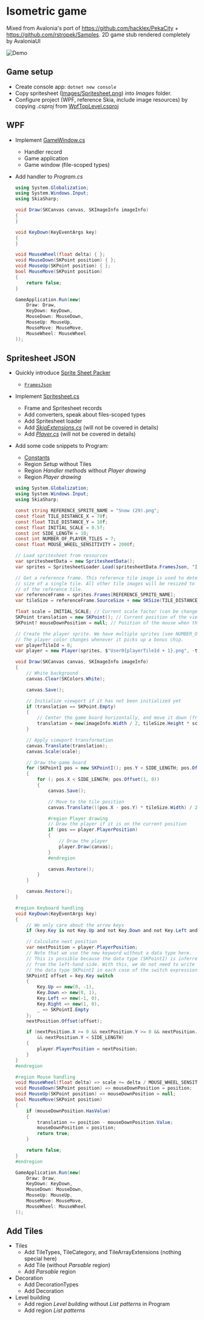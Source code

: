# Isometric game

Mixed from Avalonia's port of https://github.com/hacklex/PekaCity + https://github.com/rstropek/Samples.
2D game stub rendered completely by AvaloniaUI

![Demo](demo.png?raw=true "Demo")

## Game setup

* Create console app: `dotnet new console`
* Copy spritesheet ([Images/Spritesheet.png](https://github.com/rstropek/Samples/blob/master/CSharp11/IsometricGame/Images/Spritesheet.png)) into *Images* folder.
* Configure project (WPF, reference Skia, include image resources) by copying *.csproj* from [WpfTopLevel.csproj](https://github.com/rstropek/Samples/blob/master/CSharp11/IsometricGame/WpfTopLevel.csproj)

## WPF

* Implement [GameWindow.cs](https://github.com/rstropek/Samples/blob/master/CSharp11/IsometricGame/GameWindow.cs)
  * Handler record
  * Game application
  * Game window (file-scoped types)
* Add handler to *Program.cs*

    ```cs
    using System.Globalization;
    using System.Windows.Input;
    using SkiaSharp;

    void Draw(SKCanvas canvas, SKImageInfo imageInfo)
    {
    }

    void KeyDown(KeyEventArgs key)
    {
    }

    void MouseWheel(float delta) { };
    void MouseDown(SKPoint position) { };
    void MouseUp(SKPoint position) { };
    bool MouseMove(SKPoint position)
    {
        return false;
    }

    GameApplication.Run(new(
        Draw: Draw,
        KeyDown: KeyDown,
        MouseDown: MouseDown,
        MouseUp: MouseUp,
        MouseMove: MouseMove,
        MouseWheel: MouseWheel
    ));
    ```

## Spritesheet JSON

* Quickly introduce [Sprite Sheet Packer](https://www.codeandweb.com/free-sprite-sheet-packer)
  * [`FramesJson`](./SpritesheetData.cs)
* Implement [Spritesheet.cs](https://github.com/rstropek/Samples/blob/master/CSharp11/IsometricGame/Spritesheet.cs)
  * Frame and Spritesheet records
  * Add converters, speak about files-scoped types
  * Add Spritesheet loader
  * Add [*SkiaExtensions.cs*](https://github.com/rstropek/Samples/blob/master/CSharp11/IsometricGame/SkiaExtensions.cs) (will not be covered in details)
  * Add [*Player.cs*](https://github.com/rstropek/Samples/blob/master/CSharp11/IsometricGame/Player.cs) (will not be covered in details)
* Add some code snippets to Program:
  * [Constants](https://github.com/rstropek/Samples/blob/d66eb4c29e5ccd1b04247e7a88969de68f2480d4/CSharp11/IsometricGame/Program.cs#L4440)
  * Region *Setup* without Tiles
  * Region *Handler methods* without *Player drawing*
  * Region *Player drawing*

  ```cs
  using System.Globalization;
  using System.Windows.Input;
  using SkiaSharp;

  const string REFERENCE_SPRITE_NAME = "Snow (29).png";
  const float TILE_DISTANCE_X = 70f;
  const float TILE_DISTANCE_Y = 10f;
  const float INITIAL_SCALE = 0.5f;
  const int SIDE_LENGTH = 10;
  const int NUMBER_OF_PLAYER_TILES = 7;
  const float MOUSE_WHEEL_SENSITIVITY = 2000f;

  // Load spritesheet from resources
  var spritesheetData = new SpritesheetData();
  var sprites = SpritesheetLoader.Load(spritesheetData.FramesJson, "Images/Spritesheet.png");

  // Get a reference frame. This reference tile image is used to determine the
  // size of a single tile. All other tile images will be resized to the size
  // of the reference tile.
  var referenceFrame = sprites.Frames[REFERENCE_SPRITE_NAME];
  var tileSize = referenceFrame.SourceSize + new SKSize(TILE_DISTANCE_X, TILE_DISTANCE_Y);

  float scale = INITIAL_SCALE; // Current scale factor (can be changed with mouse wheel)
  SKPoint translation = new SKPoint(); // Current position of the viewport (can be changed with mouse drag)
  SKPoint? mouseDownPosition = null; // Position of the mouse when the mouse button is pressed, for dragging the viewport

  // Create the player sprite. We have multiple sprites (see NUMBER_OF_PLAYER_TILES).
  // The player color changes whenever it picks up a bonus chip.
  var playerTileId = 0;
  var player = new Player(sprites, $"User0{playerTileId + 1}.png", -tileSize.Height / 2.5f);

  void Draw(SKCanvas canvas, SKImageInfo imageInfo)
  {
      // White background
      canvas.Clear(SKColors.White);

      canvas.Save();

      // Initialize viewport if it has not been initialized yet
      if (translation == SKPoint.Empty)
      {
          // Center the game board horizontally, and move it down (from very top) a bit
          translation = new(imageInfo.Width / 2, tileSize.Height * scale);
      }

      // Apply viewport transformation
      canvas.Translate(translation);
      canvas.Scale(scale);

      // Draw the game board
      for (SKPointI pos = new SKPointI(); pos.Y < SIDE_LENGTH; pos.Offset(-pos.X, 1))
      {
          for (; pos.X < SIDE_LENGTH; pos.Offset(1, 0))
          {
              canvas.Save();

              // Move to the tile position
              canvas.Translate(((pos.X - pos.Y) * tileSize.Width) / 2, ((pos.X + pos.Y) * tileSize.Height) / 2);

              #region Player drawing
              // Draw the player if it is on the current position
              if (pos == player.PlayerPosition)
              {
                  // Draw the player
                  player.Draw(canvas);
              }
              #endregion

              canvas.Restore();
          }
      }

      canvas.Restore();
  }

  #region Keyboard handling
  void KeyDown(KeyEventArgs key)
  {
      // We only care about the arrow keys
      if (key.Key is not Key.Up and not Key.Down and not Key.Left and not Key.Right) { return; }

      // Calculate next position
      var nextPosition = player.PlayerPosition;
      // Note that we use the new keyword without a data type here.
      // This is possible because the data type (SKPointI) is inferred 
      // from the left-hand side. With this, we do not need to write
      // the data type SKPointI in each case of the switch expression.
      SKPointI offset = key.Key switch
      {
          Key.Up => new(0, -1),
          Key.Down => new(0, 1),
          Key.Left => new(-1, 0),
          Key.Right => new(1, 0),
          _ => SKPointI.Empty
      };
      nextPosition.Offset(offset);

      if (nextPosition.X >= 0 && nextPosition.Y >= 0 && nextPosition.X < SIDE_LENGTH
          && nextPosition.Y < SIDE_LENGTH)
      { 
          player.PlayerPosition = nextPosition;
      }
  }
  #endregion

  #region Mouse handling
  void MouseWheel(float delta) => scale += delta / MOUSE_WHEEL_SENSITIVITY;
  void MouseDown(SKPoint position) => mouseDownPosition = position;
  void MouseUp(SKPoint position) => mouseDownPosition = null;
  bool MouseMove(SKPoint position)
  {
      if (mouseDownPosition.HasValue)
      {
          translation += position - mouseDownPosition.Value;
          mouseDownPosition = position;
          return true;
      }

      return false;
  }
  #endregion

  GameApplication.Run(new(
      Draw: Draw,
      KeyDown: KeyDown,
      MouseDown: MouseDown,
      MouseUp: MouseUp,
      MouseMove: MouseMove,
      MouseWheel: MouseWheel
  ));
  ```

## Add Tiles

* Tiles
  * Add TileTypes, TileCategory, and TileArrayExtensions (nothing special here)
  * Add Tile (without *Parsable* region)
  * Add *Parsable* region
* Decoration
  * Add DecorationTypes
  * Add Decoration
* Level building
  * Add region *Level building* without *List patterns* in Program
  * Add region *List patterns*
